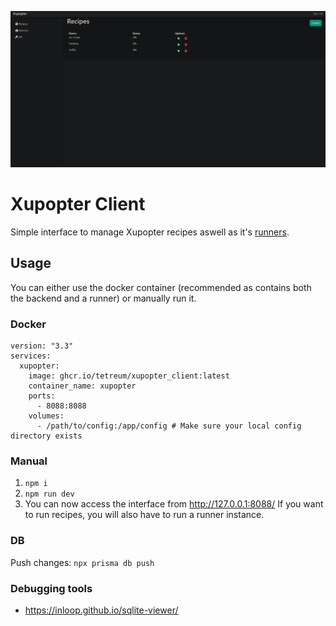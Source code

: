 ![Preview](https://raw.githubusercontent.com/tetreum/xupopter_client/master/preview.png)


# Xupopter Client

Simple interface to manage Xupopter recipes aswell as it's [runners](https://github.com/tetreum/xupopter_runner).

## Usage

You can either use the docker container (recommended as contains both the backend and a runner) or manually run it.

### Docker
```
version: "3.3"
services:
  xupopter:
    image: ghcr.io/tetreum/xupopter_client:latest
    container_name: xupopter
    ports:
      - 8088:8088
    volumes:
      - /path/to/config:/app/config # Make sure your local config directory exists
```

### Manual
1. `npm i`
2. `npm run dev`
3. You can now access the interface from http://127.0.0.1:8088/
If you want to run recipes, you will also have to run a runner instance.

### DB

Push changes: `npx prisma db push`

### Debugging tools
- https://inloop.github.io/sqlite-viewer/
